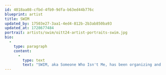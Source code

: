 ```yaml
---
id: 4018aa08-cfbd-4fb9-9dfa-b63ed44b776c
blueprint: artist
title: SWIM
updated_by: 17503e27-3aa1-4ed4-812b-2b3ab850ba93
updated_at: 1728677484
portrait: artists/swim/oitt24-artist-portraits-swim.jpg
bio:
  -
    type: paragraph
    content:
      -
        type: text
        text: "SWIM, aka Someone Who Isn't Me, has been organizing and promoting events around Portland since 2018. When he isn't dancing he can usually be found digging for tracks, foraging for mushrooms, and building DIY sound systems."
---
```

